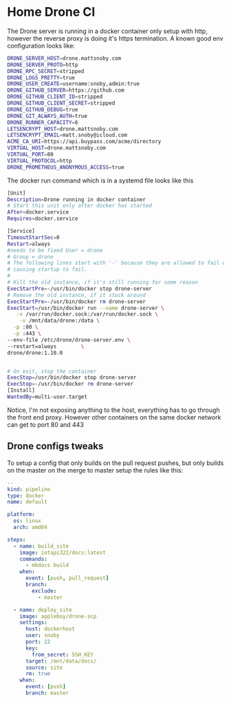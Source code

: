 # Home Drone CI 
The Drone server  is running in a docker container only setup with http, however the reverse proxy is doing it's https termination.  A known good env configuration looks like:

```bash
DRONE_SERVER_HOST=drone.mattsnoby.com
DRONE_SERVER_PROTO=http
DRONE_RPC_SECRET=stripped
DRONE_LOGS_PRETTY=true
DRONE_USER_CREATE=username:snoby,admin:true
DRONE_GITHUB_SERVER=https://github.com
DRONE_GITHUB_CLIENT_ID=stripped
DRONE_GITHUB_CLIENT_SECRET=stripped
DRONE_GITHUB_DEBUG=true
DRONE_GIT_ALWAYS_AUTH=true
DRONE_RUNNER_CAPACITY=6
LETSENCRYPT_HOST=drone.mattsnoby.com
LETSENCRYPT_EMAIL=matt.snoby@icloud.com
ACME_CA_URI=https://api.buypass.com/acme/directory
VIRTUAL_HOST=drone.mattsnoby.com
VIRTUAL_PORT=80
VIRTUAL_PROTOCOL=http
DRONE_PROMETHEUS_ANONYMOUS_ACCESS=true
```

The docker run command which is in a systemd file looks like this
```bash
[Unit]
Description=Drone running in docker container
# Start this unit only after docker has started
After=docker.service
Requires=docker.service

[Service]
TimeoutStartSec=0
Restart=always
#needs to be fixed User = drone
# Group = drone
# The following lines start with '-' because they are allowed to fail without
# causing startup to fail.
#
# Kill the old instance, if it's still running for some reason
ExecStartPre=-/usr/bin/docker stop drone-server
# Remove the old instance, if it stuck around
ExecStartPre=-/usr/bin/docker rm drone-server
ExecStart=/usr/bin/docker run --name drone-server \
   -v /var/run/docker.sock:/var/run/docker.sock \
    -v /mnt/data/drone:/data \
  -p :80 \
  -p :443 \
--env-file /etc/drone/drone-server.env \
--restart=always        \
drone/drone:1.10.0


# On exit, stop the container
ExecStop=/usr/bin/docker stop drone-server
ExecStop=-/usr/bin/docker rm drone-server
[Install]
WantedBy=multi-user.target
```

Notice, I'm not exposing anything to the host, everything has to go through the front end proxy.  However other containers on the same docker network can get to port 80 and 443

## Drone configs tweaks
To setup a config that only builds on the pull request pushes, but only builds on the master on the merge to master setup the rules like this:


```yaml
--
kind: pipeline
type: docker
name: default

platform:
  os: linux
  arch: amd64

steps:
  - name: build_site
    image: iotapi322/docs:latest
    commands:
      - mkdocs build
    when:
      event: [push, pull_request]
      branch:
        exclude:
          - master

  - name: deploy_site
    image: appleboy/drone-scp
    settings:
      host: dockerhost
      user: snoby
      port: 22
      key:
        from_secret: SSH_KEY
      target: /mnt/data/docs/
      source: site
      rm: true
    when:
      event: [push]
      branch: master
```
